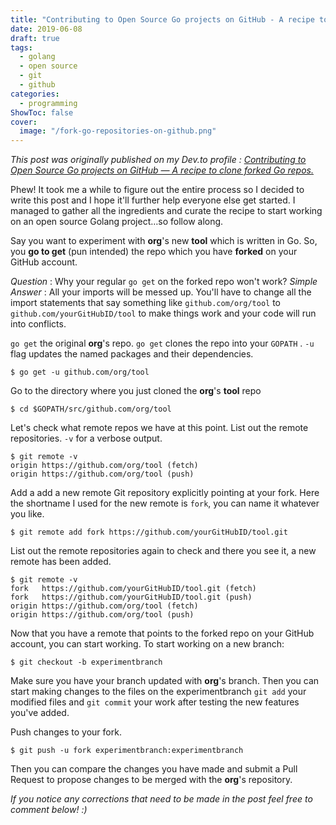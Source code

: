 ```yaml
---
title: "Contributing to Open Source Go projects on GitHub - A recipe to clone forked Go repositories"
date: 2019-06-08
draft: true
tags: 
  - golang
  - open source
  - git
  - github
categories:
  - programming
ShowToc: false
cover: 
  image: "/fork-go-repositories-on-github.png"
---
```

*This post was originally published on my Dev.to profile : [Contributing to Open Source Go projects on GitHub — A recipe to clone forked Go repos.](https://dev.to/penthaapatel/contributing-to-open-source-go-projects-on-github-a-recipe-to-clone-forked-go-repos-a87)*

Phew! It took me a while to figure out the entire process so I decided to write this post and I hope it'll further help everyone else get started. I managed to gather all the ingredients and curate the recipe to start working on an open source Golang project…so follow along.

Say you want to experiment with **org**'s new **tool** which is written in Go. So, you **go to get** (pun intended) the repo which you have **forked** on your GitHub account.


*Question* : Why your regular `go get` on the forked repo won't work?
*Simple Answer* : All your imports will be messed up. You'll have to change all the import statements that say something like `github.com/org/tool` to `github.com/yourGitHubID/tool` to make things work and your code will run into conflicts.

`go get` the original **org**'s repo. `go get` clones the repo into your `GOPATH` . `-u` flag updates the named packages and their dependencies.

    $ go get -u github.com/org/tool

Go to the directory where you just cloned the **org**'s **tool** repo

    $ cd $GOPATH/src/github.com/org/tool

Let's check what remote repos we have at this point. List out the remote repositories. `-v` for a verbose output.

    $ git remote -v
    origin https://github.com/org/tool (fetch)
    origin https://github.com/org/tool (push)

Add a add a new remote Git repository explicitly pointing at your fork. Here the shortname I used for the new remote is `fork`, you can name it whatever you like.

    $ git remote add fork https://github.com/yourGitHubID/tool.git

List out the remote repositories again to check and there you see it, a new remote has been added.

    $ git remote -v
    fork   https://github.com/yourGitHubID/tool.git (fetch)
    fork   https://github.com/yourGitHubID/tool.git (push)
    origin https://github.com/org/tool (fetch)
    origin https://github.com/org/tool (push)

Now that you have a remote that points to the forked repo on your GitHub account, you can start working. To start working on a new branch:

    $ git checkout -b experimentbranch

Make sure you have your branch updated with **org**'s branch. Then you can start making changes to the files on the experimentbranch `git add` your modified files and `git commit` your work  after testing the new features you've added.

Push changes to your fork.

    $ git push -u fork experimentbranch:experimentbranch

Then you can compare the changes you have made and submit a Pull Request to propose changes to be merged with the **org**'s repository.

*If you notice any corrections that need to be made in the post feel free to comment below! :)*